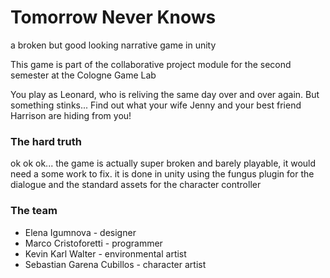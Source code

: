 # Tomorrow Never Knows
a broken but good looking narrative game in unity 

This game is part of the collaborative project module for the second semester at the Cologne Game Lab

You play as Leonard, who is reliving the same day over and over again. But something stinks...
Find out what your wife Jenny and your best friend Harrison are hiding from you!

### The hard truth
ok ok ok... 
the game is actually super broken and barely playable, it would need a some work to fix.
it is done in unity using the fungus plugin for the dialogue and the standard assets for the character controller

### The team

* Elena Igumnova - designer 
* Marco Cristoforetti - programmer
* Kevin Karl Walter - environmental artist 
* Sebastian Garena Cubillos - character artist 

